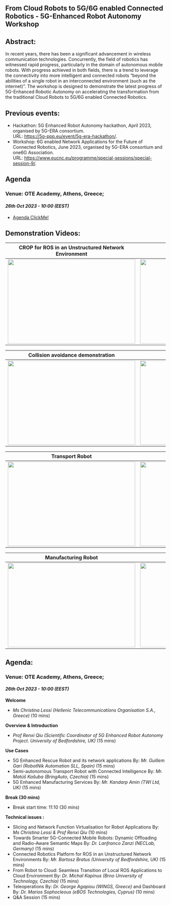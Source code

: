 ## From Cloud Robots to 5G/6G enabled Connected Robotics - 5G-Enhanced Robot Autonomy Workshop

## Abstract:

In recent years, there has been a significant advancement in wireless communication technologies. Concurrently, the field of robotics has witnessed rapid progress, particularly in the domain of autonomous mobile robots. With progress achieved in both fields, there is a trend to leverage the connectivity into more intelligent and connected robots “beyond the abilities of a single robot in an interconnected environment (such as the internet)”. The workshop is designed to demonstrate the latest progress of 5G-Enhanced Robotic Autonomy on accelerating the transformation from the traditional Cloud Robots to 5G/6G enabled Connected Robotics.

## Previous events:

* Hackathon: 5G Enhanced Robot Autonomy hackathon, April 2023, organised by 5G-ERA
consortium. \
URL: https://5g-ppp.eu/event/5g-era-hackathon/. 
* Workshop: 6G enabled Network Applications for the Future of Connected Robotics, June 2023, organised by 5G-ERA consortium and one6G Association. \
URL: https://www.eucnc.eu/programme/special-sessions/special-session-9/. 


## Agenda
### Venue: OTE Academy, Athens, Greece;
#### _26th Oct 2023 - 10:00 (EEST)_

* [Agenda ClickMe!](#Agenda_Venue)


## Demonstration Videos:

CROP for ROS in an Unstructured Network Environment | Radio-Aware Semantic Maps
:-: | :-:
[<img src="https://img.youtube.com/vi/KtKC98YrqK0/maxresdefault.jpg"  width="400" height="265">](https://youtu.be/KtKC98YrqK0) | [<img src="https://img.youtube.com/vi/CMcDZyFyge8/maxresdefault.jpg" width="400" height="265">](https://youtu.be/CMcDZyFyge8&t)

Collision avoidance demonstration | Train detector demonstration
:-: | :-:
[<img src="https://img.youtube.com/vi/4RbB8IuZZy8/maxresdefault.jpg"  width="400" height="265">](https://youtu.be/4RbB8IuZZy8) | [<img src="https://img.youtube.com/vi/xiZsWGed9FU/maxresdefault.jpg"  width="400" height="265">](https://youtu.be/xiZsWGed9FU&t)


Transport Robot | Surveillance Robot
:-: | :-:
[<img src="https://img.youtube.com/vi/J19jpORf4Po/maxresdefault.jpg"  width="400" height="265">](https://www.youtube.com/watch?v=J19jpORf4Po) | [<img src="https://img.youtube.com/vi/-apRZ1EWGo0/maxresdefault.jpg"  width="400" height="265">](https://www.youtube.com/watch?v=-apRZ1EWGo0) 



Manufacturing Robot | 5G Testbed
:-: | :-:
[<img src="https://img.youtube.com/vi/t5Q4KgpOAp0/maxresdefault.jpg"  width="400" height="265">](https://www.youtube.com/watch?v=t5Q4KgpOAp0) | [<img src="https://img.youtube.com/vi/MQnypIggWu0/maxresdefault.jpg"  width="400" height="265">](https://www.youtube.com/watch?v=MQnypIggWu0) 

<div id="Agenda_Venue"></div>

## Agenda:
### Venue: OTE Academy, Athens, Greece;
#### _26th Oct 2023 - 10:00 (EEST)_


**Welcome** 
* _Ms Christina Lessi (Hellenic Telecommunications Organisation S.A., Greece)_ (10 mins)

**Overview & Introduction**

* _Prof Renxi Qiu (Scientific Coordinator of 5G Enhanced Robot Autonomy Project. University of Bedfordshire, UK)_ (15 mins)

**Use Cases**
* 5G Enhanced Rescue Robot and its network applications By: _Mr. Guillem Garí (RobotNik Automation SLL, Spain)_ (15 mins)
* Semi-autonomous Transport Robot with Connected Intelligence By: _Mr. Matúš Kašuba (BringAuto, Czechia)_ (15 mins)
* 5G Enhanced Manufacturing Services By: _Mr. Kandarp Amin (TWI Ltd, UK)_ (15 mins)

**Break (30 mins)**
* Break start time: 11:10 (30 mins)

**Technical issues :**
* Slicing and Network Function Virtualisation for Robot Applications By: _Ms Christina Lessi & Prof Renxi Qiu_ (10 mins)
* Towards Smarter 5G-Connected Mobile Robots: Dynamic Offloading and Radio-Aware Semantic Maps By: _Dr. Lanfranco Zanzi (NECLab, Germany)_ (15 mins)
* Connected Robotics Platform for ROS in an Unstructured Network Environments By: _Mr. Bartosz Bratus (University of Bedfordshire, UK)_ (15 mins)
* From Robot to Cloud: Seamless Transition of Local ROS Applications to Cloud Environment  By: _Dr. Michal Kapinus (Brno University of Technology, Czechia)_ (15 mins)
* Teleoperations By: _Dr. George Agapiou (WINGS, Greece)_ and Dashboard By: _Dr. Marios Sophocleous (eBOS Technologies, Cyprus)_ (10 mins)
* Q&A Session (15 mins)

